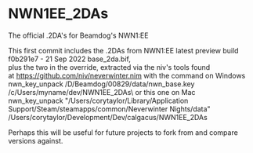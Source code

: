 # NWN1EE_2DAs
The official .2DA's for Beamdog's NWN1:EE

This first commit includes the .2DAs from NWN1:EE latest preview build f0b291e7 - 21 Sep 2022
 base_2da.bif,\
plus the two in the override, extracted via the niv's tools found\
at https://github.com/niv/neverwinter.nim with the command on Windows\
nwn_key_unpack /D/Beamdog/00829/data/nwn_base.key /c/Users/myname/dev/NWN1EE_2DAs\ 
or this one on Mac\
nwn_key_unpack "/Users/corytaylor/Library/Application Support/Steam/steamapps/common/Neverwinter Nights/data" /Users/corytaylor/Development/Dev/calgacus/NWN1EE_2DAs

Perhaps this will be useful for future projects to fork from and compare versions against.
  